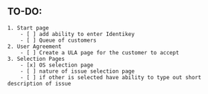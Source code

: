 ## TO-DO:
	1. Start page
		- [ ] add ability to enter Identikey
		- [ ] Queue of customers
	2. User Agreement
		- [ ] Create a ULA page for the customer to accept
	3. Selection Pages
		- [x] OS selection page
		- [ ] nature of issue selection page
		- [ ] if other is selected have ability to type out short description of issue